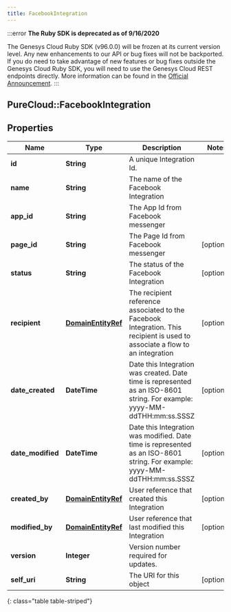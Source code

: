 ```yaml
---
title: FacebookIntegration
---
```


:::error
**The Ruby SDK is deprecated as of 9/16/2020**

The Genesys Cloud Ruby SDK (v96.0.0) will be frozen at its current version level. Any new enhancements to our API or bug fixes will not be backported. If you do need to take advantage of new features or bug fixes outside the Genesys Cloud Ruby SDK, you will need to use the Genesys Cloud REST endpoints directly. More information can be found in the [Official Announcement](https://developer.mypurecloud.com/forum/t/announcement-genesys-cloud-ruby-sdk-end-of-life/8850).
:::


## PureCloud::FacebookIntegration

## Properties

|Name | Type | Description | Notes|
|------------ | ------------- | ------------- | -------------|
| **id** | **String** | A unique Integration Id. | |
| **name** | **String** | The name of the Facebook Integration | |
| **app_id** | **String** | The App Id from Facebook messenger | |
| **page_id** | **String** | The Page Id from Facebook messenger | [optional] |
| **status** | **String** | The status of the Facebook Integration | [optional] |
| **recipient** | [**DomainEntityRef**](DomainEntityRef.html) | The recipient reference associated to the Facebook Integration. This recipient is used to associate a flow to an integration | [optional] |
| **date_created** | **DateTime** | Date this Integration was created. Date time is represented as an ISO-8601 string. For example: yyyy-MM-ddTHH:mm:ss.SSSZ | [optional] |
| **date_modified** | **DateTime** | Date this Integration was modified. Date time is represented as an ISO-8601 string. For example: yyyy-MM-ddTHH:mm:ss.SSSZ | [optional] |
| **created_by** | [**DomainEntityRef**](DomainEntityRef.html) | User reference that created this Integration | [optional] |
| **modified_by** | [**DomainEntityRef**](DomainEntityRef.html) | User reference that last modified this Integration | [optional] |
| **version** | **Integer** | Version number required for updates. | |
| **self_uri** | **String** | The URI for this object | [optional] |
{: class="table table-striped"}


